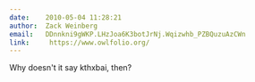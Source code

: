 ```yaml
---
date:    2010-05-04 11:28:21
author:  Zack Weinberg
email:   DDnnkni9gWKP.LHzJoa6K3botJrNj.Wqizwhb_PZBQuzuAzCWn
link:     https://www.owlfolio.org/
---
```


Why doesn't it say kthxbai, then?
